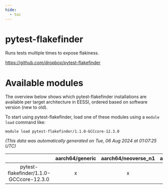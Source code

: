 ```yaml
---
hide:
  - toc
---
```


pytest-flakefinder
==================


Runs tests multiple times to expose flakiness.

https://github.com/dropbox/pytest-flakefinder
# Available modules


The overview below shows which pytest-flakefinder installations are available per target architecture in EESSI, ordered based on software version (new to old).

To start using pytest-flakefinder, load one of these modules using a `module load` command like:

```shell
module load pytest-flakefinder/1.1.0-GCCcore-12.3.0
```

*(This data was automatically generated on Tue, 06 Aug 2024 at 01:07:25 UTC)*  

| |aarch64/generic|aarch64/neoverse_n1|aarch64/neoverse_v1|x86_64/generic|x86_64/amd/zen2|x86_64/amd/zen3|x86_64/amd/zen4|x86_64/intel/haswell|x86_64/intel/skylake_avx512|
| :---: | :---: | :---: | :---: | :---: | :---: | :---: | :---: | :---: | :---: |
|pytest-flakefinder/1.1.0-GCCcore-12.3.0|x|x|x|x|x|x|-|x|x|
